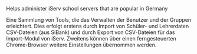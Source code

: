 Helps administer iServ school servers that are popular in Germany

Eine Sammlung von Tools, die das Verwalten der Benutzer und der Gruppen erleichtert. Dies erfolgt erstens durch Import von Schüler- und Lehrerdaten CSV-Dateien (aus SiBank) und durch Export von CSV-Dateien für das Import-Modul von iServ. Zweitens können über einen ferngesteuerten Chrome-Browser weitere Einstellungen übernommen werden.